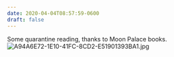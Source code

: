 ```yaml
---
date: 2020-04-04T08:57:59-0600
draft: false
---
```




Some quarantine reading, thanks to Moon Palace books. ![A94A6E72-1E10-41FC-8CD2-E51901393BA1.jpg](https://ianwhitney.micro.blog/uploads/2020/c3f239bdf0.jpg)



